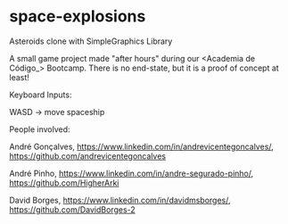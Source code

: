 # space-explosions
Asteroids clone with SimpleGraphics Library

A small game project made "after hours" during our <Academia de Código_> Bootcamp. There is no end-state, but it is a proof of concept at least!

Keyboard Inputs:

WASD -> move spaceship


People involved:

André Gonçalves, https://www.linkedin.com/in/andrevicentegoncalves/, https://github.com/andrevicentegoncalves

André Pinho, https://www.linkedin.com/in/andre-segurado-pinho/, https://github.com/HigherArki

David Borges, https://www.linkedin.com/in/davidmsborges/, https://github.com/DavidBorges-2
